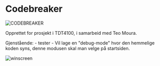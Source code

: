 # Codebreaker

![CODEBREAKER](https://user-images.githubusercontent.com/97731056/222205521-56c36103-31a9-41ef-9805-30af9ebc14c0.png)

Opprettet for prosjekt i TDT4100, i samarbeid med Teo Moura.


Gjenstående:
    - tester
    - Vil lage en "debug-mode" hvor den hemmelige koden syns, denne modusen skal man velge på startsiden.


![winscreen](https://user-images.githubusercontent.com/97731056/222205512-f4cc6d5b-af1c-4d3d-8ce3-1acea7cb526a.png)



